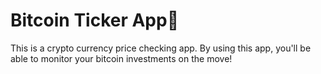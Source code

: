 
# Bitcoin Ticker App🤑

This is a crypto currency price checking app. By using this app, you'll be able to monitor your bitcoin investments on the move!

